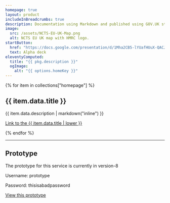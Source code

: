```yaml
---
homepage: true
layout: product
includeInBreadcrumbs: true
description: Documentation using Markdown and published using GOV.UK styles.
image:
  src: /assets/NCTS-EU-UK-Map.png
  alt: NCTS EU UK map with HMRC logo.
startButton:
  href: "https://docs.google.com/presentation/d/1Mha2CB5-lYUafHUuX-QACJVDdPhV7c-_vZWob1Ufd7g/edit#slide=id.g113ede980a4_0_583"
  text: Alpha deck
eleventyComputed:
  title: "{{ pkg.description }}"
  ogImage:
    alt: "{{ options.homeKey }}"
---
```


<div class="govuk-grid-row">
{% for item in collections["homepage"] %}
  <section class="govuk-grid-column-one-third-from-desktop govuk-!-margin-bottom-8">
    <h2 class="govuk-heading-m govuk-!-font-size-27">{{ item.data.title }}</h2>
    <p class="govuk-body">{{ item.data.description | markdown("inline") }}</p>
    <p class="govuk-body"><a class="govuk-link govuk-!-font-weight-bold" href="{{ item.url | url }}">Link to the {{ item.data.title | lower }}</a></p>
  </section>
{% endfor %}
  <section class="govuk-grid-column-full">
    <hr class="govuk-section-break govuk-section-break--visible govuk-section-break--xl govuk-!-margin-top-0">
    <h2 class="govuk-heading-m govuk-!-font-size-27">Prototype</h2>
    <p class="govuk-body">The prototype for this service is currently in version-8</p>
    <p class="govuk-body">Username: prototype</p>
    <p class="govuk-body">Password: thisisabadpassword</p>
    <p class="govuk-body"><a class="govuk-link govuk-!-font-weight-bold" href="{{ pkg.repository.url | replace(".git", "") }}">View this prototype</a></p>
  </section>
</div>
